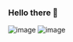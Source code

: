 ### Hello there 👋

<!--
**SMCallan/SMCallan** is a ✨ _special_ ✨ repository because its `README.md` (this file) appears on your GitHub profile.

Here are some ideas to get you started:

- 🔭 I’m currently working on ...
- 🌱 I’m currently learning ...
- 👯 I’m looking to collaborate on ...
- 🤔 I’m looking for help with ...
- 💬 Ask me about ...
- 📫 How to reach me: ...
- 😄 Pronouns: ...
- ⚡ Fun fact: ...
-->
![image](https://user-images.githubusercontent.com/126923185/228062323-c2927795-f5a3-4c75-8e2c-a38f59c6bef5.png)
![image](https://user-images.githubusercontent.com/126923185/228062703-f99c3265-0c2a-46ac-b4ee-8d196ab0e58a.png)
